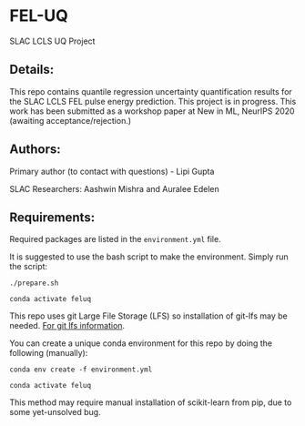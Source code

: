 # FEL-UQ
SLAC LCLS UQ Project


## Details: 
This repo contains quantile regression uncertainty quantification results for the SLAC LCLS FEL pulse energy prediction. This project is in progress. This work has been submitted as a workshop paper at New in ML, NeurIPS 2020 (awaiting acceptance/rejection.)

## Authors: 
Primary author (to contact with questions) - Lipi Gupta

SLAC Researchers: Aashwin Mishra and Auralee Edelen

## Requirements:
Required packages are listed in the `environment.yml` file. 


It is suggested to use the bash script to make the environment. Simply run the script:

```./prepare.sh ```

``` conda activate feluq ```


This repo uses git Large File Storage (LFS) so installation of git-lfs may be needed. 
[For git lfs information](https://git-lfs.github.com/).

You can create a unique conda environment for this repo by doing the following (manually): 

```conda env create -f environment.yml```

```conda activate feluq```

This method may require manual installation of scikit-learn from pip, due to some yet-unsolved bug.
